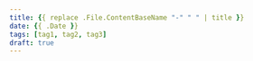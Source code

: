 ```yaml
---
title: {{ replace .File.ContentBaseName "-" " " | title }}
date: {{ .Date }}
tags: [tag1, tag2, tag3]
draft: true
---
```

